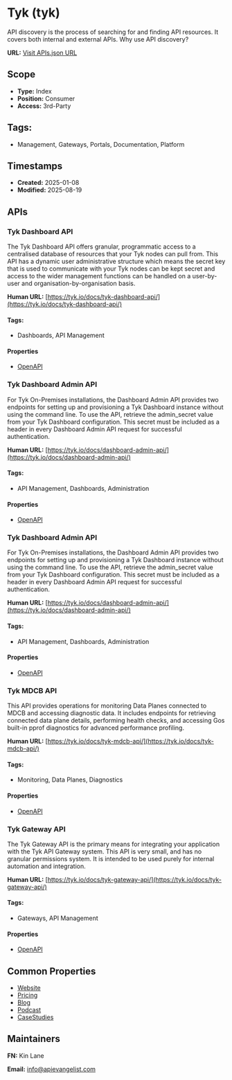 # Tyk (tyk)
API discovery is the process of searching for and finding API resources. It covers both internal and external APIs. Why use API discovery?

**URL:** [Visit APIs.json URL](https://raw.githubusercontent.com/api-evangelist/tyk/refs/heads/main/apis.yml)

## Scope

- **Type:** Index 
- **Position:** Consumer 
- **Access:** 3rd-Party 

## Tags:

 - Management, Gateways, Portals, Documentation, Platform

## Timestamps

- **Created:** 2025-01-08 
- **Modified:** 2025-08-19 

## APIs

### Tyk Dashboard API
The Tyk Dashboard API offers granular, programmatic access to a centralised database of resources that your Tyk nodes can pull from. This API has a dynamic user administrative structure which means the secret key that is used to communicate with your Tyk nodes can be kept secret and access to the wider management functions can be handled on a user-by-user and organisation-by-organisation basis.

**Human URL:** [https://tyk.io/docs/tyk-dashboard-api/](https://tyk.io/docs/tyk-dashboard-api/)


#### Tags:

 - Dashboards, API Management

#### Properties

- [OpenAPI](properties/tyk-dashboard-api-openapi.yml)
### Tyk Dashboard Admin API
For Tyk On-Premises installations, the Dashboard Admin API provides two endpoints for setting up and provisioning a Tyk Dashboard instance without using the command line. To use the API, retrieve the admin_secret value from your Tyk Dashboard configuration. This secret must be included as a header in every Dashboard Admin API request for successful authentication.

**Human URL:** [https://tyk.io/docs/dashboard-admin-api/](https://tyk.io/docs/dashboard-admin-api/)


#### Tags:

 - API Management, Dashboards, Administration

#### Properties

- [OpenAPI](properties/tyk-dashboard-admin-api-openapi.yml)
### Tyk Dashboard Admin API
For Tyk On-Premises installations, the Dashboard Admin API provides two endpoints for setting up and provisioning a Tyk Dashboard instance without using the command line. To use the API, retrieve the admin_secret value from your Tyk Dashboard configuration. This secret must be included as a header in every Dashboard Admin API request for successful authentication.

**Human URL:** [https://tyk.io/docs/dashboard-admin-api/](https://tyk.io/docs/dashboard-admin-api/)


#### Tags:

 - API Management, Dashboards, Administration

#### Properties

- [OpenAPI](properties/tyk-dashboard-admin-api-openapi.yml)
### Tyk MDCB API
This API provides operations for monitoring Data Planes connected to MDCB and accessing diagnostic data. It includes endpoints for retrieving connected data plane details, performing health checks, and accessing Gos built-in pprof diagnostics for advanced performance profiling.

**Human URL:** [https://tyk.io/docs/tyk-mdcb-api/](https://tyk.io/docs/tyk-mdcb-api/)


#### Tags:

 - Monitoring, Data Planes, Diagnostics

#### Properties

- [OpenAPI](properties/tyk-mdcb-api-openapi.yml)
### Tyk Gateway API
The Tyk Gateway API is the primary means for integrating your application with the Tyk API Gateway system. This API is very small, and has no granular permissions system. It is intended to be used purely for internal automation and integration.



**Human URL:** [https://tyk.io/docs/tyk-gateway-api/](https://tyk.io/docs/tyk-gateway-api/)


#### Tags:

 - Gateways, API Management

#### Properties

- [OpenAPI](properties/tyk-gateway-api-openapi.yml)

## Common Properties

- [Website](https://tyk.io/)
- [Pricing](https://tyk.io/pricing/)
- [Blog](https://tyk.io/blog/)
- [Podcast](https://tyk.io/all-about-apis-podcast/)
- [CaseStudies](https://tyk.io/case-studies/)

## Maintainers

**FN:** Kin Lane

**Email:** info@apievangelist.com

